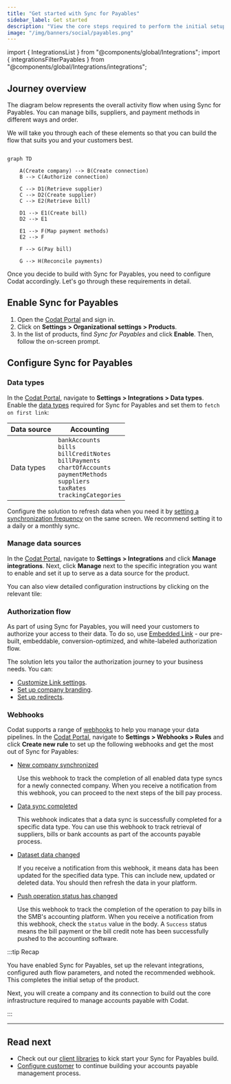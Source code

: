 ```yaml
---
title: "Get started with Sync for Payables"
sidebar_label: Get started
description: "View the core steps required to perform the initial setup for Sync for Payables"
image: "/img/banners/social/payables.png"
---
```


import { IntegrationsList } from "@components/global/Integrations";
import { integrationsFilterPayables } from "@components/global/Integrations/integrations";

## Journey overview

The diagram below represents the overall activity flow when using Sync for Payables. You can manage bills, suppliers, and payment methods in different ways and order. 

We will take you through each of these elements so that you can build the flow that suits you and your customers best.

```mermaid

graph TD

    A(Create company) --> B(Create connection)
    B --> C(Authorize connection)

    C --> D1(Retrieve supplier)
    C --> D2(Create supplier)
    C --> E2(Retrieve bill)

    D1 --> E1(Create bill)
    D2 --> E1

    E1 --> F(Map payment methods)
    E2 --> F

    F --> G(Pay bill)

    G --> H(Reconcile payments)
```

Once you decide to build with Sync for Payables, you need to configure Codat accordingly. Let's go through these requirements in detail.

## Enable Sync for Payables

1. Open the <a href="https://app.codat.io" target="_blank">Codat Portal</a> and sign in.
2. Click on **Settings > Organizational settings > Products**.
3. In the list of products, find _Sync for Payables_ and click **Enable**. Then, follow the on-screen prompt.

## Configure Sync for Payables

### Data types

In the <a href="https://app.codat.io" target="_blank">Codat Portal</a>, navigate to **Settings > Integrations > Data types**. Enable the [data types](/core-concepts/data-type-settings#override-the-default-sync-settings) required for Sync for Payables and set them to `fetch on first link`: 

| Data source | Accounting                                                                                                                                                                     |
|-------------|--------------------------------------------------------------------------------------------------------------------------------------------------------------------------------|
| Data types  | `bankAccounts`<br/> `bills`<br/> `billCreditNotes`<br/> `billPayments`<br/> `chartOfAccounts`<br/> `paymentMethods`<br/> `suppliers`<br/> `taxRates`<br/> `trackingCategories` |

Configure the solution to refresh data when you need it by [setting a synchronization frequency](/core-concepts/data-type-settings#choose-a-synchronization-frequency) on the same screen. We recommend setting it to a daily or a monthly sync.

### Manage data sources

In the <a href="https://app.codat.io" target="_blank">Codat Portal</a>, navigate to **Settings > Integrations** and click **Manage integrations**. Next, click **Manage** next to the specific integration you want to enable and set it up to serve as a data source for the product. 

You can also view detailed configuration instructions by clicking on the relevant tile:

<IntegrationsList filter={integrationsFilterPayables} />

### Authorization flow

As part of using Sync for Payables, you will need your customers to authorize your access to their data. To do so, use [Embedded Link](/auth-flow/authorize-embedded-link) - our pre-built, embeddable, conversion-optimized, and white-labeled authorization flow.

The solution lets you tailor the authorization journey to your business needs. You can:

* [Customize Link settings](/auth-flow/customize/customize-link).
* [Set up company branding](/auth-flow/customize/branding).
* [Set up redirects](/auth-flow/customize/set-up-redirects).

### Webhooks

Codat supports a range of [webhooks](/using-the-api/webhooks/core-rules-types) to help you manage your data pipelines. In the <a href="https://app.codat.io" target="_blank">Codat Portal</a>, navigate to **Settings > Webhooks > Rules** and click **Create new rule** to set up the following webhooks and get the most out of Sync for Payables:

- [New company synchronized](/using-the-api/webhooks/core-rules-types#new-company-synchronized)

  Use this webhook to track the completion of all enabled data type syncs for a newly connected company. When you receive a notification from this webhook, you can proceed to the next steps of the bill pay process. 

- [Data sync completed](/using-the-api/webhooks/core-rules-types#data-sync-completed)

  This webhook indicates that a data sync is successfully completed for a specific data type. You can use this webhook to track retrieval of suppliers, bills or bank accounts as part of the accounts payable process.

- [Dataset data changed](/using-the-api/webhooks/core-rules-types#dataset-data-changed)

  If you receive a notification from this webhook, it means data has been updated for the specified data type. This can include new, updated or deleted data. You should then refresh the data in your platform.

- [Push operation status has changed](/using-the-api/webhooks/core-rules-types#push-operation-status-has-changed)  

  Use this webhook to track the completion of the operation to pay bills in the SMB's accounting platform. When you receive a notification from this webhook, check the `status` value in the body. A `Success` status means the bill payment or the bill credit note has been successfully pushed to the accounting software.

:::tip Recap

You have enabled Sync for Payables, set up the relevant integrations, configured auth flow parameters, and noted the recommended webhook. This completes the initial setup of the product.

Next, you will create a company and its connection to build out the core infrastructure required to manage accounts payable with Codat.

:::

--- 

## Read next

* Check out our [client libraries](/get-started/libraries) to kick start your Sync for Payables build.
* [Configure customer](/payables/configure-customer) to continue building your accounts payable management process.